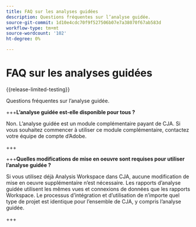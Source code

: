 ```yaml
---
title: FAQ sur les analyses guidées
description: Questions fréquentes sur l’analyse guidée.
source-git-commit: 1d10e4cdc70f9f527506b07e7a38070f67ab583d
workflow-type: tm+mt
source-wordcount: '102'
ht-degree: 0%

---
```


# FAQ sur les analyses guidées

{{release-limited-testing}}

Questions fréquentes sur l’analyse guidée.

+++**L’analyse guidée est-elle disponible pour tous ?**

Non. L’analyse guidée est un module complémentaire payant de CJA. Si vous souhaitez commencer à utiliser ce module complémentaire, contactez votre équipe de compte d’Adobe.

+++

+++**Quelles modifications de mise en oeuvre sont requises pour utiliser l’analyse guidée ?**

Si vous utilisez déjà Analysis Workspace dans CJA, aucune modification de mise en oeuvre supplémentaire n’est nécessaire. Les rapports d’analyse guidée utilisent les mêmes vues et connexions de données que les rapports Workspace. Le processus d’intégration et d’utilisation de n’importe quel type de projet est identique pour l’ensemble de CJA, y compris l’analyse guidée.

+++
